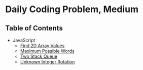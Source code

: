 # Daily Coding Problem, Medium

## Table of Contents

- JavaScript
  - [Find 2D Array Values](find-2d-array-values)
  - [Maximum Possible Words](maximum-possible-words)
  - [Two Stack Queue](two-stack-queue)
  - [Unknown Integer Rotation](unknown-integer-rotation)
